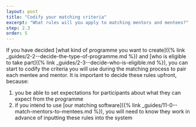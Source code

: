```yaml
---
layout: post
title: "Codify your matching criteria"
excerpt: "What rules will you apply to matching mentors and mentees?"
step: 2.3
order: 5
---
```


If you have decided [what kind of programme you want to create]({% link _guides/2-2--decide-the-type-of-programme.md %}) and [who is eligible to take part]({% link _guides/2-3--decide-who-is-eligible.md %}), you can start to codify the criteria you will use during the matching process to pair each mentee and mentor. It is important to decide these rules upfront, because:

1. you be able to set expectations for participants about what they can expect from the programme
2. if you intend to use [our matching software]({% link _guides/11-0--match-mentors-to-mentees.md %}), you will need to know they work in advance of inputting these rules into the system


